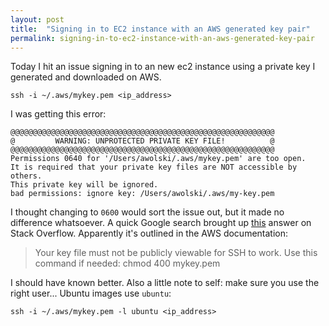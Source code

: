 ```yaml
---
layout: post
title:  "Signing in to EC2 instance with an AWS generated key pair"
permalink: signing-in-to-ec2-instance-with-an-aws-generated-key-pair
---
```


Today I hit an issue signing in to an new ec2 instance using a private key I generated and downloaded on AWS. 

```
ssh -i ~/.aws/mykey.pem <ip_address>
```

I was getting this error:

```
@@@@@@@@@@@@@@@@@@@@@@@@@@@@@@@@@@@@@@@@@@@@@@@@@@@@@@@@@@@
@         WARNING: UNPROTECTED PRIVATE KEY FILE!          @
@@@@@@@@@@@@@@@@@@@@@@@@@@@@@@@@@@@@@@@@@@@@@@@@@@@@@@@@@@@
Permissions 0640 for '/Users/awolski/.aws/mykey.pem' are too open.
It is required that your private key files are NOT accessible by others.
This private key will be ignored.
bad permissions: ignore key: /Users/awolski/.aws/my-key.pem
```

I thought changing to `0600` would sort the issue out, but it made no difference whatsoever. A quick Google search brought up [this](http://stackoverflow.com/a/10822056) answer on Stack Overflow. Apparently it's outlined in the AWS documentation:

> Your key file must not be publicly viewable for SSH to work. Use this command if needed: chmod 400 mykey.pem

I should have known better. Also a little note to self: make sure you use the right user... Ubuntu images use `ubuntu`:

```
ssh -i ~/.aws/mykey.pem -l ubuntu <ip_address>
```

